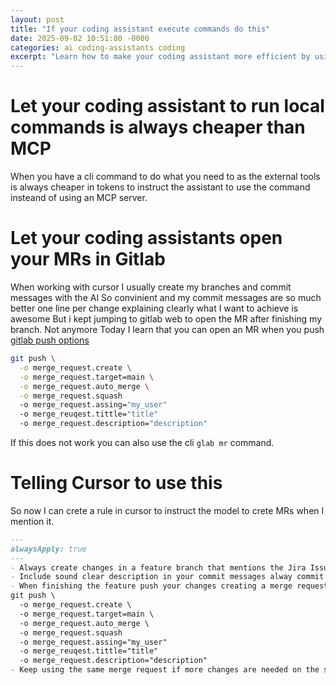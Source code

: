 ```yaml
---
layout: post
title: "If your coding assistant execute commands do this"
date: 2025-09-02 10:51:00 -0000
categories: ai coding-assistants coding
excerpt: "Learn how to make your coding assistant more efficient by using CLI commands and GitLab push options for creating merge requests automatically."
---
```


# Let your coding assistant to run local commands is always cheaper than MCP

When you have a cli command to do what you need to as the external tools is always cheaper in tokens to instruct the assistant to use the command insteand of using  an MCP server.

# Let your coding assistants open your MRs in Gitlab

When working with cursor I usually create my branches and commit messages with the AI
So convinient and my commit messages are so much better one line per change explaining clearly what I want to achieve is awesome
But i kept jumping to gitlab web to open the MR after finishing my branch.
Not anymore
Today I learn that you can open an MR when you push [gitlab push options](https://docs.gitlab.com/topics/git/commit/#push-options)

```bash
git push \
  -o merge_request.create \
  -o merge_request.target=main \
  -o merge_request.auto_merge \
  -o merge_request.squash
  -o merge_request.assing="my_user"
  -o merge_reuqest.tittle="title"
  -o merge_request.description="description"
```

If this does not work you can also use the cli `glab mr` command.

# Telling Cursor to use this

So now I can crete a rule in cursor to instruct the model to crete MRs when I mention it.

```md
---
alwaysApply: true
---
- Always create changes in a feature branch that mentions the Jira Issue the user is working on.
- Include sound clear description in your commit messages alway commit and push atoomically.
- When finishing the feature push your changes creating a merge request like:
git push \
  -o merge_request.create \
  -o merge_request.target=main \
  -o merge_request.auto_merge \
  -o merge_request.squash
  -o merge_request.assing="my_user"
  -o merge_reuqest.tittle="title"
  -o merge_request.description="description"
- Keep using the same merge request if more changes are needed on the same task.
```

